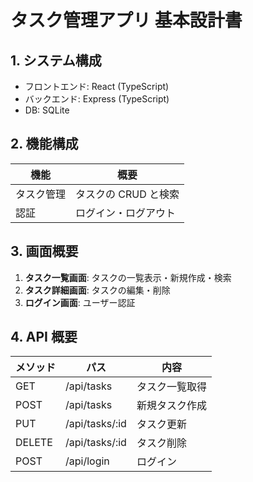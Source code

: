# タスク管理アプリ 基本設計書

## 1. システム構成
- フロントエンド: React (TypeScript)
- バックエンド: Express (TypeScript)
- DB: SQLite

## 2. 機能構成
| 機能 | 概要 |
| --- | --- |
| タスク管理 | タスクの CRUD と検索 |
| 認証 | ログイン・ログアウト |

## 3. 画面概要
1. **タスク一覧画面**: タスクの一覧表示・新規作成・検索
2. **タスク詳細画面**: タスクの編集・削除
3. **ログイン画面**: ユーザー認証

## 4. API 概要
| メソッド | パス | 内容 |
| --- | --- | --- |
| GET | /api/tasks | タスク一覧取得 |
| POST | /api/tasks | 新規タスク作成 |
| PUT | /api/tasks/:id | タスク更新 |
| DELETE | /api/tasks/:id | タスク削除 |
| POST | /api/login | ログイン |

